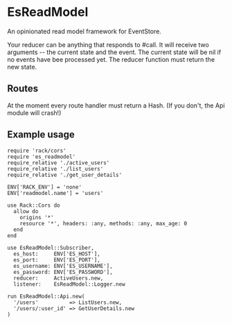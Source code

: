 # EsReadModel

An opinionated read model framework for EventStore.

Your reducer can be anything that responds to #call.
It will receive two arguments -- the current state and the event.
The current state will be nil if no events have bee processed yet.
The reducer function must return the new state.

## Routes

At the moment every route handler must return a Hash.
(If you don't, the Api module will crash!)

## Example usage

```[ruby]
require 'rack/cors'
require 'es_readmodel'
require_relative './active_users'
require_relative './list_users'
require_relative './get_user_details'

ENV['RACK_ENV'] = 'none'
ENV['readmodel.name'] = 'users'

use Rack::Cors do
  allow do
    origins '*'
    resource '*', headers: :any, methods: :any, max_age: 0
  end
end

use EsReadModel::Subscriber,
  es_host:     ENV['ES_HOST'],
  es_port:     ENV['ES_PORT'],
  es_username: ENV['ES_USERNAME'],
  es_password: ENV['ES_PASSWORD'],
  reducer:     ActiveUsers.new,
  listener:    EsReadModel::Logger.new

run EsReadModel::Api.new(
  '/users'          => ListUsers.new,
  '/users/:user_id' => GetUserDetails.new
)

```

